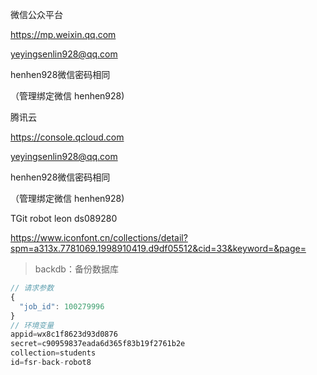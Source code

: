 微信公众平台

https://mp.weixin.qq.com

yeyingsenlin928@qq.com

henhen928微信密码相同

（管理绑定微信 henhen928)



腾讯云

https://console.qcloud.com

yeyingsenlin928@qq.com

henhen928微信密码相同

（管理绑定微信 henhen928)



TGit
robot
leon
ds089280



https://www.iconfont.cn/collections/detail?spm=a313x.7781069.1998910419.d9df05512&cid=33&keyword=&page=




> backdb：备份数据库
```js
// 请求参数
{
  "job_id": 100279996
}
// 环境变量
appid=wx8c1f8623d93d0876
secret=c90959837eada6d365f83b19f2761b2e
collection=students
id=fsr-back-robot8
```

